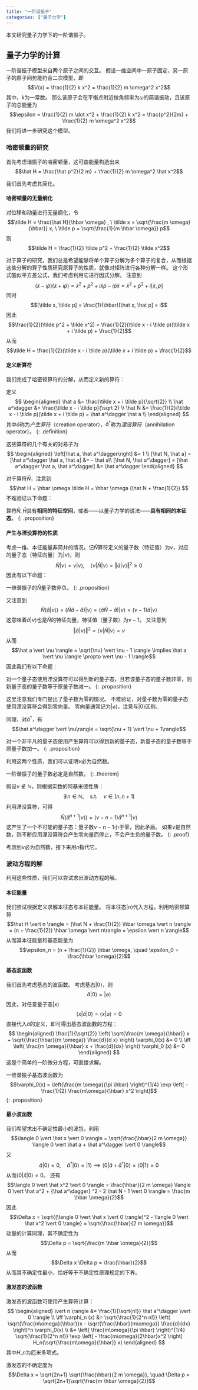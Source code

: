 ```yaml
---
title: "一阶谐振子"
categories: ["量子力学"]
---
```


本文研究量子力学下的一阶谐振子。

## 量子力学的计算

一阶谐振子模型来自两个原子之间的交互。
假设一维空间中一原子固定，另一原子的原子间势能符合二次模型，即
$$V(x) = \frac{1}{2} k x^2 = \frac{1}{2} m \omega^2 x^2$$
其中，$k$为一常数。
那么该原子会在平衡点附近做角频率为$\omega$的简谐振动，且该原子的总能量为
$$\epsilon = \frac{1}{2} m \dot x^2 + \frac{1}{2} k x^2 =  \frac{p^2}{2m} + \frac{1}{2} m \omega^2 x^2$$
我们将进一步研究这个模型。

### 哈密顿量的研究

首先考虑谐振子的哈密顿量，这可由能量构造出来
$$\hat H = \frac{\hat p^2}{2 m} + \frac{1}{2} m \omega^2 \hat x^2$$

我们首先考虑其简化。

#### 哈密顿量的无量纲化

对位移和动量进行无量纲化，令
$$\tilde H = \frac{\hat H}{\hbar \omega} , \ \tilde x = \sqrt{\frac{m \omega}{\hbar}} x, \ \tilde p = \sqrt{\frac{1}{m \hbar \omega}} p$$
则
$$\tilde H = \frac{1}{2} \tilde p^2 + \frac{1}{2} \tilde x^2$$

对于算子的研究，我们总是希望能够将单个算子分解为多个算子的复合，从而根据这些分解的算子性质研究原算子的性质，就像对矩阵进行各种分解一样。
这个形式酷似平方差公式，我们考虑利用它进行因式分解。
注意到
$$(\tilde x - i \tilde p) (\tilde x + i \tilde p) = \tilde x^2 + \tilde p^2 + i \tilde x \tilde p - i \tilde p \tilde x = \tilde x^2 + \tilde p^2 + i [\tilde x, \tilde p]$$
同时
$$[\tilde x, \tilde p] = \frac{1}{\hbar}[\hat x, \hat p] = i$$
因此
$$\frac{1}{2}(\tilde p^2 + \tilde x^2) = \frac{1}{2}(\tilde x - i \tilde p)(\tilde x + i \tilde p) + \frac{1}{2}$$
从而
$$\tilde H = \frac{1}{2}(\tilde x - i \tilde p)(\tilde x + i \tilde p) + \frac{1}{2}$$

#### 定义新算符

我们完成了哈密顿算符的分解，从而定义新的算符：

定义
$$
\begin{aligned}
\hat a &= \frac{\tilde x + i \tilde p}{\sqrt{2}} \\
\hat a^\dagger &= \frac{\tilde x - i \tilde p}{\sqrt 2} \\
\hat N &= \frac{1}{2}(\tilde x - i \tilde p)(\tilde x + i \tilde p) = \hat a^\dagger \hat a \\
\end{aligned}
$$
其中$\hat a$称为*产生算符*（creation operator），$\hat a^\dagger$称为*湮没算符*（annihilation operator）。
{: .definition}

这些算符的几个有关的对易子为
$$
\begin{aligned} \left[\hat a, \hat a^\dagger\right] &= 1 \\
[\hat N, \hat a] = [\hat a^\dagger \hat a, \hat a] &= - \hat a\\
[\hat N, \hat a^\dagger] = [\hat a^\dagger \hat a, \hat a^\dagger] &= \hat a^\dagger
\end{aligned}
$$

对于算符$\hat N$，注意到
$$\hat H = \hbar \omega \tilde H = \hbar \omega (\hat N + \frac{1}{2}) $$
不难验证以下命题：

算符$\hat N, \hat H$具有**相同的特征空间**，或者——以量子力学的说法——**具有相同的本征态**。
{: .proposition}

#### 产生与湮没算符的性质

考虑一维、本征能量非简并的情况，记$\hat N$算符定义的量子数（特征值）为$\nu$，对应的量子态（特征向量）为$\vert\nu\rangle$，则
$$\hat N \vert\nu\rangle = \nu \vert \nu \rangle, \quad \langle \nu \vert \hat N \vert \nu \rangle = \Vert \hat a \vert \nu \rangle \Vert^2 \ge 0$$
因此有以下命题：

一维谐振子的$\hat N$量子数非负。
{: .proposition}

又注意到
$$\hat N (\hat a \vert \nu \rangle) = (\hat N \hat a - \hat a) \vert \nu \rangle = (\hat a \hat N - \hat a) \vert \nu \rangle = (\nu - 1) \hat a \vert \nu \rangle$$
这意味着$\hat a \vert \nu \rangle$也是$\hat N$的特征向量，特征值（量子数）为$\nu - 1$。
又注意到
$$\Vert \hat a \vert \nu \rangle \Vert^2 = \langle \nu \vert \hat N \vert \nu \rangle = \nu$$
从而
$$\hat a \vert \nu \rangle = \sqrt{\nu} \vert \nu - 1 \rangle \implies \hat a \vert \nu \rangle \propto \vert \nu - 1 \rangle$$
因此我们有以下命题：

对一个量子态使用湮没算符可以得到新的量子态，且若该量子态的量子数非零，则新量子态的量子数等于原量子数减一。
{: .proposition}

这里注意我们专门提出了量子数为零的情况。
不难验证，对量子数为零的量子态使用湮没算符会得到零向量。
零向量通常记为$\vert \varnothing \rangle$，注意与$\vert 0 \rangle$区别。

同理，对$\hat a^\dagger$，有
$$\hat a^\dagger \vert \nu\rangle = \sqrt{\nu + 1} \vert \nu + 1\rangle$$

对一个非平凡的量子态使用产生算符可以得到新的量子态，新量子态的量子数等于原量子数加一。
{: .proposition}

利用这两个性质，我们可以证明$\nu$必为自然数。

一阶谐振子的量子数必定是自然数。
{: .theorem}

假设$\nu \not \in \mathbb N$，则根据实数的阿基米德性质：
$$\exists \, n \in \mathbb N,\quad \text{s.t.} \quad \nu \in ]n, n+1[$$
利用湮没算符，可得
$$\hat N (\hat a^{n+1} \vert \nu \rangle) = (\nu - n - 1) \hat a^{n+1} \vert \nu \rangle$$
这产生了一个不可能的量子态：量子数$\nu - n - 1$小于零，因此矛盾。
如果$\nu$是自然数，则不断应用湮没算符会产生零向量而停止，不会产生负的量子数。
{: .proof}

考虑到$\nu$必为自然数，接下来用$n$指代它。

### 波动方程的解

利用这些性质，我们可以尝试求出波动方程的解。

#### 本征能量

我们尝试根据定义求解本征态与本征能量。
将本征态$\vert n \rangle$代入方程，利用哈密顿算符
$$\hat H \vert n \rangle = (\hat N + \frac{1}{2}) \hbar \omega \vert n \rangle = (n + \frac{1}{2}) \hbar \omega \vert n\rangle = \epsilon \vert n \rangle$$
从而其本征能量和基态能量为
$$\epsilon_n = (n + \frac{1}{2}) \hbar \omega, \quad \epsilon_0 = \frac{\hbar \omega}{2}$$

#### 基态波函数

我们首先考虑基态的波函数。
考虑基态$\vert 0\rangle$，则
$$\hat a \vert 0 \rangle = \vert \varnothing \rangle$$
因此，对任意量子态$\vert x \rangle$
$$\langle x \vert \hat a \vert 0 \rangle = \langle x \vert \varnothing \rangle = 0$$
直接代入$\hat a$的定义，即可得出基态波函数的方程：
$$
\begin{aligned}
\frac{1}{\sqrt{2}} \left( \sqrt{\frac{m \omega}{\hbar}} x + \sqrt{\frac{\hbar}{m \omega}} \frac{d}{d x} \right) \varphi_0(x) &= 0 \\
\iff \left( \frac{m \omega}{\hbar} x + \frac{d}{dx} \right) \varphi_0 (x) &= 0
\end{aligned}
$$
这是个简单的一阶微分方程，可直接求解。

一维谐振子基态波函数为
$$\varphi_0(x) = \left(\frac{m \omega}{\pi \hbar} \right)^{1/4} \exp \left[ - \frac{1}{2} \frac{m\omega}{\hbar} x^2 \right]$$
{: .proposition}

#### 最小波函数

我们希望求出不确定性最小的波包，利用
$$\langle 0 \vert \hat x \vert 0 \rangle = \sqrt{\frac{\hbar}{2 m \omega}} \langle 0 \vert \hat a + \hat a^\dagger \vert 0 \rangle$$
又
$$\hat a \vert 0 \rangle = 0, \quad \hat a^\dagger \vert 0 \rangle = \vert 1 \rangle \implies \langle 0 \vert \hat a + \hat a^\dagger \vert 0 \rangle = \langle 0 \vert 1 \rangle = 0$$
从而$\langle 0 \vert \hat x \vert 0 \rangle = 0$。
还有
$$\langle 0 \vert \hat x^2 \vert 0 \rangle = \frac{\hbar}{2 m \omega} \langle 0 \vert \hat a^2 + {\hat a^\dagger} ^2 - 2 \hat N - 1 \vert 0 \rangle = \frac{m \hbar \omega}{2}$$
因此
$$\Delta x = \sqrt{(\langle 0 \vert \hat x \vert 0 \rangle)^2 - \langle 0 \vert \hat x^2 \vert 0 \rangle} = \sqrt{\frac{\hbar}{2 m \omega}}$$
动量的计算同理，其不确定性为
$$\Delta p = \sqrt{\frac{m \hbar \omega}{2}}$$
从而
$$\Delta x \Delta p = \frac{\hbar}{2}$$
从而其不确定性最小，恰好等于不确定性原理规定的下界。

#### 激发态的波函数

激发态的波函数可使用产生算符计算：
$$
\begin{aligned}
\vert n \rangle &= \frac{1}{\sqrt{n!}} \hat a^\dagger \vert 0 \rangle \\
\iff \varphi_n (x) &= \sqrt{\frac{1}{2^n n!}} \left( \sqrt{\frac{m\omega}{\hbar}}x - \sqrt{\frac{\hbar}{m\omega}} \frac{d}{dx} \right)^n \varphi_0(x) \\
&= \left( \frac{m\omega}{\pi \hbar} \right)^{1/4} \sqrt{\frac{1}{2^n n!}} \exp \left[ - \frac{m\omega}{2\hbar}x^2  \right] H_n(\sqrt{\frac{m\omega}{\hbar}} x)
\end{aligned}
$$
其中$H\_n$为厄米多项式。

激发态的不确定度为
$$\Delta x = \sqrt{2n+1} \sqrt{\frac{\hbar}{2 m \omega}}, \quad \Delta p = \sqrt{2n+1}\sqrt{\frac{m \hbar \omega}{2}}$$
